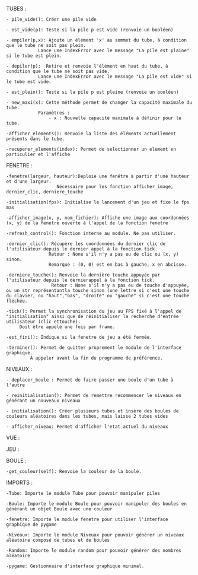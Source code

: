 
TUBES :
	
 	- pile_vide(): Créer une pile vide

	- est_vide(p): Teste si la pile p est vide (renvoie un booléen)

	- empiler(p,x): Ajoute un élément 'x' au sommet du tube, à condition que le tube ne soit pas plein.
				Lance une IndexError avec le message "La pile est plaine" si le tube est plein.

	- depiler(p):  Retire et renvoie l'élément en haut du tube, à condition que le tube ne soit pas vide.
				Lance une IndexError avec le message "La pile est vide" si le tube est vide.

	- est_plein(): Teste si la pile p est pleine (renvoie un booléen)

	- new_maxi(x): Cette méthode permet de changer la capacité maximale du tube.
				Paramètres :
        	   		- x : Nouvelle capacité maximale à définir pour le tube.

	-afficher_elements(): Renvoie la liste des éléments actuellement présents dans le tube.

	-recuperer_elements(index): Permet de selectionner un element en particulier et l'affiche






FENETRE :

	-fenetre(largeur, hauteur):Déploie une fenêtre à partir d'une hauteur et d'une largeur.
    				   Nécessaire pour les fonction afficher_image, dernier_clic, derniere_touche

	-initialisation(fps): Initialise le lancement d'un jeu et fixe le fps max

	-afficher_image(x, y, nom_fichier): Affiche une image aux coordonnées (x, y) de la fenetre ouverte à l'appel de la fonction fenetre

	-refresh_control(): Fonction interne au module. Ne pas utiliser.

	-dernier_clic(): Récupère les coordonnées du dernier clic de l'utilisateur depuis le dernier appel à la fonction tick.
    				Retour : None s'il n'y a pas eu de clic ou (x, y) sinon.
    				Remarque : (0, 0) est en bas à gauche, x en abcisse.

	-derniere_touche(): Renvoie la dernière touche appuyée par l'utilisateur depuis le dernierappel à la fonction tick.
    				 Retour : None s'il n'y a pas eu de touche d'appuyée, ou un str représentantla touche sinon (une lettre si c'est une touche du clavier, ou "haut","bas", "droite" ou "gauche" si c'est une touche fléchée.

	-tick(): Permet la synchronisation du jeu au FPS fixé à l'appel de "initialisation" ainsi que de réinitialiser la recherche d'entrée utilisateur (clic ettouche). 
		 Doit être appelé une fois par frame.

	-est_fini(): Indique si la fenetre de jeu a été fermée.

	-terminer(): Permet de quitter proprement le module de l'interface graphique.
    		 À appeler avant la fin du programme de préférence.






NIVEAUX :

	- deplacer_boule : Permet de faire passer une boule d'un tube à l'autre

	- reinitialisation(): Permet de remettre recommencer le niveaux en générant un nouveaux niveaux

	- initialisation(): Créer plusieurs tubes et insère des boules de couleurs aléatoires dans les tubes, mais laisse 2 tubes vides

	- afficher_niveau: Permet d'afficher l'etat actuel du niveaux





VUE :



JEU : 



BOULE :

	-get_couleur(self): Renvoie la couleur de la boule.






IMPORTS : 

	-Tube: Importe le module Tube pour pouvoir manipuler piles

	-Boule: Importe le module Boule pour pouvoir manipuler des boules en générant un objet Boule avec une couleur 

	-fenetre: Importe le module fenetre pour utiliser l'interface graphique de pygame

	-Niveaux: Importe le module Niveuax pour pouvoir générer un niveaux aléatoire composé de tubes et de boules

	-Random: Importe le module random pour pouvoir générer des nombres aléatoire

	-pygame: Gestionnaire d'interface graphique minimal.
